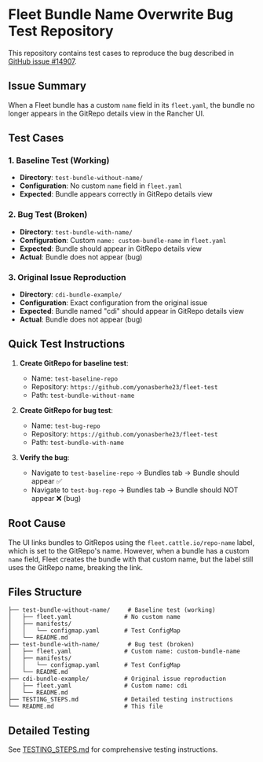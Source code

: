 # Fleet Bundle Name Overwrite Bug Test Repository

This repository contains test cases to reproduce the bug described in [GitHub issue #14907](https://github.com/rancher/dashboard/issues/14907).

## Issue Summary

When a Fleet bundle has a custom `name` field in its `fleet.yaml`, the bundle no longer appears in the GitRepo details view in the Rancher UI.

## Test Cases

### 1. Baseline Test (Working)
- **Directory**: `test-bundle-without-name/`
- **Configuration**: No custom `name` field in `fleet.yaml`
- **Expected**: Bundle appears correctly in GitRepo details view

### 2. Bug Test (Broken)
- **Directory**: `test-bundle-with-name/`
- **Configuration**: Custom `name: custom-bundle-name` in `fleet.yaml`
- **Expected**: Bundle should appear in GitRepo details view
- **Actual**: Bundle does not appear (bug)

### 3. Original Issue Reproduction
- **Directory**: `cdi-bundle-example/`
- **Configuration**: Exact configuration from the original issue
- **Expected**: Bundle named "cdi" should appear in GitRepo details view
- **Actual**: Bundle does not appear (bug)

## Quick Test Instructions

1. **Create GitRepo for baseline test**:
   - Name: `test-baseline-repo`
   - Repository: `https://github.com/yonasberhe23/fleet-test`
   - Path: `test-bundle-without-name`

2. **Create GitRepo for bug test**:
   - Name: `test-bug-repo`
   - Repository: `https://github.com/yonasberhe23/fleet-test`
   - Path: `test-bundle-with-name`

3. **Verify the bug**:
   - Navigate to `test-baseline-repo` → Bundles tab → Bundle should appear ✅
   - Navigate to `test-bug-repo` → Bundles tab → Bundle should NOT appear ❌ (bug)

## Root Cause

The UI links bundles to GitRepos using the `fleet.cattle.io/repo-name` label, which is set to the GitRepo's name. However, when a bundle has a custom `name` field, Fleet creates the bundle with that custom name, but the label still uses the GitRepo name, breaking the link.

## Files Structure

```
├── test-bundle-without-name/     # Baseline test (working)
│   ├── fleet.yaml               # No custom name
│   ├── manifests/
│   │   └── configmap.yaml       # Test ConfigMap
│   └── README.md
├── test-bundle-with-name/        # Bug test (broken)
│   ├── fleet.yaml               # Custom name: custom-bundle-name
│   ├── manifests/
│   │   └── configmap.yaml       # Test ConfigMap
│   └── README.md
├── cdi-bundle-example/          # Original issue reproduction
│   ├── fleet.yaml               # Custom name: cdi
│   └── README.md
├── TESTING_STEPS.md             # Detailed testing instructions
└── README.md                    # This file
```

## Detailed Testing

See [TESTING_STEPS.md](TESTING_STEPS.md) for comprehensive testing instructions.
